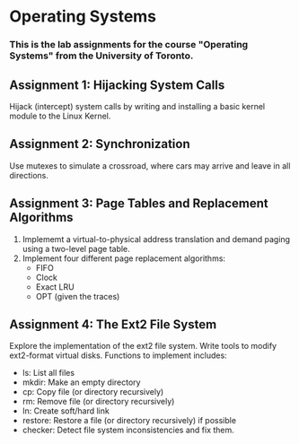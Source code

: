 # Operating Systems
### This is the lab assignments for the course "Operating Systems" from the University of Toronto.


## Assignment 1: Hijacking System Calls
Hijack (intercept) system calls by writing and installing a basic kernel module to the Linux Kernel.  


## Assignment 2: Synchronization
Use mutexes to simulate a crossroad, where cars may arrive and leave in all directions.


## Assignment 3: Page Tables and Replacement Algorithms
1. Implememt a virtual-to-physical address translation and demand paging using a two-level page table.
2. Implement four different page replacement algorithms:
	* FIFO
	* Clock
	* Exact LRU
	* OPT (given the traces)


## Assignment 4: The Ext2 File System
Explore the implementation of the ext2 file system. Write tools to modify ext2-format virtual disks. Functions to implement includes:
* ls: List all files
* mkdir: Make an empty directory
* cp: Copy file (or directory recursively)
* rm: Remove file (or directory recursively) 
* ln: Create soft/hard link
* restore: Restore a file (or directory recursively) if possible
* checker: Detect file system inconsistencies and fix them. 

